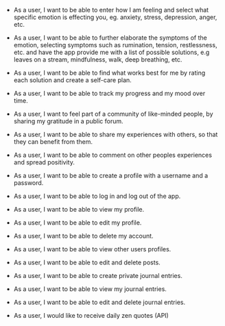 - As a user, I want to be able to enter how I am feeling and select what specific emotion is effecting you, eg. anxiety, stress, depression, anger, etc.

- As a user, I want to be able to further elaborate the symptoms of the emotion, selecting symptoms such as rumination, tension, restlessness, etc. and have the app provide me with a list of possible solutions, e.g leaves on a stream, mindfulness, walk, deep breathing, etc.

- As a user, I want to be able to find what works best for me by rating each solution and create a self-care plan.

- As a user, I want to be able to track my progress and my mood over time.

- As a user, I want to feel part of a community of like-minded people, by sharing my gratitude in a public forum.

- As a user, I want to be able to share my experiences with others, so that they can benefit from them.

- As a user, I want to be able to comment on other peoples experiences and spread positivity.

- As a user, I want to be able to create a profile with a username and a password.

- As a user, I want to be able to log in and log out of the app.

- As a user, I want to be able to view my profile.

- As a user, I want to be able to edit my profile.

- As a user, I want to be able to delete my account.

- As a user, I want to be able to view other users profiles.


- As a user, I want to be able to edit and delete posts.

- As a user, I want to be able to create private journal entries.

- As a user, I want to be able to view my journal entries.

- As a user, I want to be able to edit and delete journal entries.

- As a user, I would like to receive daily zen quotes (API)